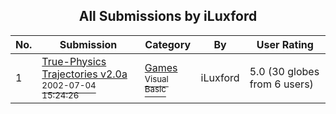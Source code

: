 ﻿<div align="center">

## All Submissions by iLuxford

</div>

No.  | Submission | Category | By   | User Rating
---- | ---------- | -------- | ---- | -----------
1 | [True\-Physics Trajectories v2\.0a<br /><sup>2002-07-04 15:24:26</sup>](https://github.com/Planet-Source-Code/iluxford-true-physics-trajectories-v2-0a__1-36539) | [Games<br /><sup>Visual Basic</sup>](../ByCategory/games__1-38.md) | iLuxford | 5.0 (30 globes from 6 users)
